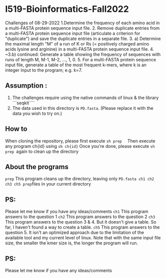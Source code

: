 # I519-Bioinformatics-Fall2022
Challenges of 08-29-2022
1.Determine the frequency of each amino acid in a multi-FASTA protein sequence input file.
2. Remove duplicate entries from a multi-FASTA protein sequence input file (articulate a criterion for "duplicate") and save the duplicate entries in a separate file.
3. a) Determine the maximal length "M" of a run of K or Rs (= positively charged amino acids lysine and arginine) in a multi-FASTA protein sequence input file.
4. ~3.b)  continued: Generate a table showing the frequency of sequences with runs of length M, M-1, M-2, ..., 1, 0.
5. For a multi-FASTA protein sequence input file, generate a table of the most frequent k-mers, where k is an integer input to the program; e.g. k=7.
## Assumption :
1. The challenges require using the native commands of linux & the library ```seqkit````
2. The data used in this directory is ```PD.fasta```. (Please replace it with the data you wish to try on.)
## How to
When cloning the repository, please first execute ```sh prep  ```
Then execute any program ch{id} using ```sh ch{id}```
Once you're done, please execute ```sh prep ```again to clean up the directory
## About the programs
```prep```
This program cleans up the directory, leaving only ```PD.fasta ch1 ch2 ch3 ch5 prep```files in your current directory
## PS:
Please let me know if you have any ideas/comments
```ch1```
This program answers to the question 1
```ch2```
This program answers to the question 2
```ch3```
This program answers to the question 3 & 4. But it doesn't give a table. 
So far, I haven't found a way to create a table.
```ch5```
This program answers to the question 5. It isn't an optimized approach due to the limitation of the available tool and my current level of linux.
Note that with the same input file size,  the smaller the kmer size is, the longer the program will run.
## PS:
Please let me know if you have any ideas/comments
